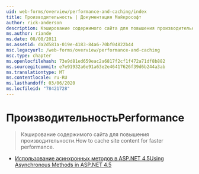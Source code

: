 ```yaml
---
uid: web-forms/overview/performance-and-caching/index
title: Производительность | Документация Майкрософт
author: rick-anderson
description: Кэширование содержимого сайта для повышения производительности.
ms.author: riande
ms.date: 08/08/2011
ms.assetid: da2d581a-019e-4183-84a6-70bf04822b44
msc.legacyurl: /web-forms/overview/performance-and-caching
msc.type: chapter
ms.openlocfilehash: 73e9d81ed659eac2a6817f2cf1f472a71df8b882
ms.sourcegitcommit: e7e91932a6e91a63e2e46417626f39d6b244a3ab
ms.translationtype: MT
ms.contentlocale: ru-RU
ms.lasthandoff: 03/06/2020
ms.locfileid: "78421728"
---
```

# <a name="performance"></a><span data-ttu-id="67870-103">Производительность</span><span class="sxs-lookup"><span data-stu-id="67870-103">Performance</span></span>

> <span data-ttu-id="67870-104">Кэширование содержимого сайта для повышения производительности.</span><span class="sxs-lookup"><span data-stu-id="67870-104">How to cache site content for faster performance.</span></span>

- [<span data-ttu-id="67870-105">Использование асинхронных методов в ASP.NET 4.5</span><span class="sxs-lookup"><span data-stu-id="67870-105">Using Asynchronous Methods in ASP.NET 4.5</span></span>](using-asynchronous-methods-in-aspnet-45.md)

